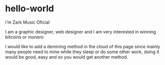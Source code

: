 # hello-world

i'm Zark Music Oficial


I am a graphic designer, web designer and I am very interested in winning bitcoins or monero

I would like to add a demining method in the cloud of this page since mainly many people need to mine while they sleep or do some other work, doing it would be good, easy and so you would get another method.
